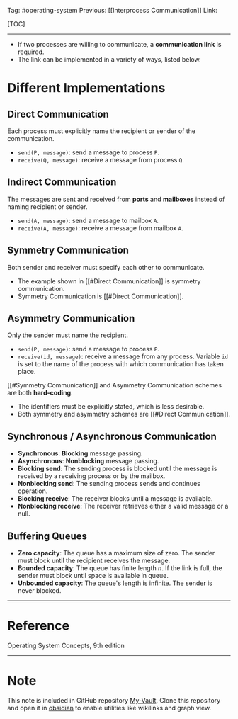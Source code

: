 Tag: #operating-system 
Previous: [[Interprocess Communication]]
Link: 

[TOC]

---

- If two processes are willing to communicate, a **communication link** is required.
- The link can be implemented in a variety of ways, listed below.

# Different Implementations

## Direct Communication

Each process must explicitly name the recipient or sender of the communication.

- `send(P, message)`: send a message to process `P`.
- `receive(Q, message)`: receive a message from process `Q`.

## Indirect Communication

The messages are sent and received from **ports** and **mailboxes** instead of naming recipient or sender.

- `send(A, message)`: send a message to mailbox `A`.
- `receive(A, message)`: receive a message from mailbox `A`.

## Symmetry Communication

Both sender and receiver must specify each other to communicate.

- The example shown in [[#Direct Communication]] is symmetry communication.
- Symmetry Communication is [[#Direct Communication]].

## Asymmetry Communication

Only the sender must name the recipient.

- `send(P, message)`: send a message to process `P`.
- `receive(id, message)`: receive a message from any process. Variable `id` is set to the name of the process with which communication has taken place.

[[#Symmetry Communication]] and Asymmetry Communication schemes are both **hard-coding**.

- The identifiers must be explicitly stated, which is less desirable.
- Both symmetry and asymmetry schemes are [[#Direct Communication]].

## Synchronous / Asynchronous Communication

- **Synchronous**: **Blocking** message passing.
- **Asynchronous**: **Nonblocking** message passing.
- **Blocking send**: The sending process is blocked until the message is received by a receiving process or by the mailbox.
- **Nonblocking send**: The sending process sends and continues operation.
- **Blocking receive**: The receiver blocks until a message is available.
- **Nonblocking receive**: The receiver retrieves either a valid message or a null.

## Buffering Queues

- **Zero capacity**: The queue has a maximum size of zero. The sender must block until the recipient receives the message.
- **Bounded capacity**: The queue has finite length $n$. If the link is full, the sender must block until space is available in queue.
- **Unbounded capacity**: The queue's length is infinite. The sender is never blocked.

---

# Reference

Operating System Concepts, 9th edition

---

# Note

This note is included in GitHub repository [My-Vault](https://github.com/LittleD3092/My-Vault.git). Clone this repository and open it in [obsidian](https://obsidian.md/) to enable utilities like wikilinks and graph view.